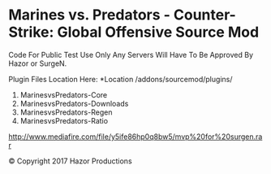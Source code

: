 # Marines vs. Predators - Counter-Strike: Global Offensive Source Mod

Code For Public Test Use Only Any Servers Will Have To Be Approved By Hazor or SurgeN.

Plugin Files Location Here:
*Location /addons/sourcemod/plugins/

1. MarinesvsPredators-Core
2. MarinesvsPredators-Downloads
3. MarinesvsPredators-Regen
4. MarinesvsPredators-Ratio


http://www.mediafire.com/file/y5ife86hp0q8bw5/mvp%20for%20surgen.rar


© Copyright 2017 Hazor Productions

